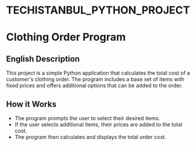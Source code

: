 # TECHISTANBUL_PYTHON_PROJECT
# **Clothing Order Program**

## **English Description**  
This project is a simple Python application that calculates the total cost of a customer's clothing order. The program includes a base set of items with fixed prices and offers additional options that can be added to the order.

## **How it Works**
- The program prompts the user to select their desired items.  
- If the user selects additional items, their prices are added to the total cost.  
- The program then calculates and displays the total order cost.  




